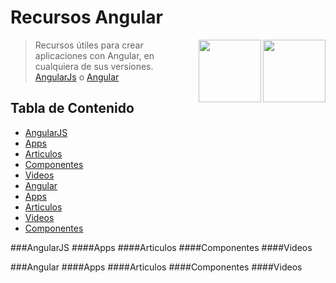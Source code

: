 # Recursos Angular

[<img src="https://worldvectorlogo.com/logos/angular-icon-1.svg" align="right" width="100">](https://angular.io/)
[<img src="https://worldvectorlogo.com/logos/angular-icon.svg" align="right" width="100">](https://angularjs.org/)

> Recursos útiles para crear aplicaciones con Angular, en cualquiera de sus versiones. [AngularJs](https://angularjs.org/) o [Angular](https://angular.io/) 

## Tabla de Contenido
 - [AngularJS](#angularjs)
  - [Apps](#apps)
  - [Articulos](#articulos)
  - [Componentes](#componentes)
  - [Videos](#videos)
 - [Angular](#angular)
  - [Apps](#apps)
  - [Articulos](#articulos)
  - [Videos](#videos)
  - [Componentes](#componentes)

###AngularJS
####Apps
####Articulos
####Componentes
####Videos

###Angular
####Apps
####Articulos
####Componentes
####Videos

